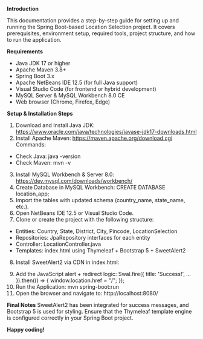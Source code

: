 **Introduction**

This documentation provides a step-by-step guide for setting up and running the Spring Boot-based Location Selection project.
It covers prerequisites, environment setup, required tools, project structure, and how to run the application.

**Requirements**
- Java JDK 17 or higher
- Apache Maven 3.8+
- Spring Boot 3.x
- Apache NetBeans IDE 12.5 (for full Java support)
- Visual Studio Code (for frontend or hybrid development)
- MySQL Server & MySQL Workbench 8.0 CE
- Web browser (Chrome, Firefox, Edge)

**Setup & Installation Steps**
1. Download and Install Java JDK:
 https://www.oracle.com/java/technologies/javase-jdk17-downloads.html
2. Install Apache Maven:
 https://maven.apache.org/download.cgi
 Commands:
 - Check Java: java -version
 - Check Maven: mvn -v
3. Install MySQL Workbench & Server 8.0:
 https://dev.mysql.com/downloads/workbench/
4. Create Database in MySQL Workbench:
 CREATE DATABASE location_app;
5. Import the tables with updated schema (country_name, state_name, etc.).
6. Open NetBeans IDE 12.5 or Visual Studio Code.
7. Clone or create the project with the following structure:
 - Entities: Country, State, District, City, Pincode, LocationSelection
 - Repositories: JpaRepository interfaces for each entity
 - Controller: LocationController.java
 - Templates: index.html using Thymeleaf + Bootstrap 5 + SweetAlert2
8. Install SweetAlert2 via CDN in index.html:
 <script src="https://cdn.jsdelivr.net/npm/sweetalert2@11"></script>
9. Add the JavaScript alert + redirect logic:
 Swal.fire({ title: 'Success!', ... }).then(() => { window.location.href = "/"; });
10. Run the Application:
 mvn spring-boot:run
11. Open the browser and navigate to:
 http://localhost:8080/

**Final Notes**
SweetAlert2 has been integrated for success messages, and Bootstrap 5 is used for styling.
Ensure that the Thymeleaf template engine is configured correctly in your Spring Boot project.

**Happy coding!**

